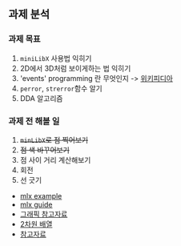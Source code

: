 ## 과제 분석

### 과제 목표
 1. `miniLibX` 사용법 익히기
 2. 2D에서 3D처럼 보이게하는 법 익히기
 3. 'events' programming 란 무엇인지 -> [위키피디아](https://en.wikipedia.org/wiki/Event-driven_programming)
 4. `perror`, `strerror`함수 알기
 5. DDA 알고리즘

### 과제 전 해볼 일 
1. ~~`minLibX`로 점 찍어보기~~
2. ~~점 색 바꾸어보기~~
3. 점 사이 거리 계산해보기
4. 회전
5. 선 긋기

- [mlx example](https://github.com/terry-yes/mlx_example)
- [mlx guide](https://harm-smits.github.io/42docs/libs/minilibx)
- [그래픽 참고자료](https://intrepidgeeks.com/tutorial/fdf-graphics)
- [2차원 배열](https://codeng.tistory.com/8)
- [참고자료](https://github.com/24siefil/ecole42-42cursus/tree/main/02-FdF)